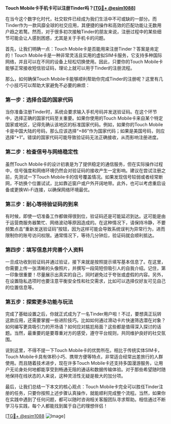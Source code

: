 **Touch Mobile卡手机卡可以注册Tinder吗？[[TG💪+ @esim1088](https://t.me/s/esim1088)]**

在当今这个数字化时代，社交软件已经成为我们生活中不可或缺的一部分。而Tinder作为一款风靡全球的社交应用，其便捷的操作和高效的匹配功能让无数用户趋之若鹜。然而，对于很多初次接触Tinder的朋友来说，注册过程中的某些细节可能会让人感到困惑，尤其是关于手机卡的问题。

首先，让我们明确一点：Touch Mobile卡是否能用来注册Tinder？答案是肯定的！Touch Mobile卡是一种非常灵活且实用的虚拟SIM卡服务，它支持多种国际网络，并且可以在不同的设备上轻松切换使用。因此，只要你的Touch Mobile卡能够正常接收短信验证码，理论上就可以用于Tinder的注册流程。

那么，如何确保Touch Mobile卡能够顺利帮助你完成Tinder的注册呢？这里有几个小技巧可以帮助大家避免不必要的麻烦：

### **第一步：选择合适的国家代码**
当你准备注册Tinder时，系统会要求输入手机号码并发送验证码。在这个环节中，选择正确的国家代码至关重要。如果你使用的Touch Mobile卡来自某个特定国家或地区，记得先确认该地区的标准国家代码。例如，如果你的Touch Mobile卡是中国大陆的号码，那么应该选择“+86”作为国家代码；如果是美国号码，则应选择“+1”。错误的国家代码可能导致验证码无法正确接收，从而影响注册进度。

### **第二步：检查信号与网络稳定性**
虽然Touch Mobile卡的设计初衷是为了提供稳定的通信服务，但在实际操作过程中，信号强度和网络环境仍然会对验证码的接收产生一定影响。建议在尝试注册之前，先测试一下Touch Mobile卡的信号覆盖情况。如果发现信号较弱或者经常断网，不妨换个位置试试，比如靠近窗户或户外开阔地带。此外，也可以考虑重启设备或更换Wi-Fi连接，以确保网络环境最优。

### **第三步：耐心等待验证码的到来**
有时候，即使一切准备工作都做得很到位，验证码还是可能延迟到达。这可能是由于运营商服务器繁忙、网络波动等原因造成的。在这种情况下，请保持冷静，不要频繁点击“重新发送验证码”按钮，因为这样可能会导致系统误判为异常行为，进而限制你的账号访问权限。通常情况下，等待几分钟后，验证码就会顺利抵达。

### **第四步：填写信息并完善个人资料**
一旦成功收到验证码并通过验证，接下来就是按照提示填写基本信息了。在这里，你需要上传一张清晰的头像照片，并撰写一段简短但吸引人的自我介绍。记住，第一印象很重要！尽量展示出真实的自己，同时避免过于夸张或虚假的内容。另外，在设置隐私选项时也要注意平衡安全性和社交需求，比如可以选择仅好友可见自己的位置信息等。

### **第五步：探索更多功能与玩法**
完成了基础设置之后，你就正式成为了一名Tinder用户啦！不过，要想真正玩转这款应用，还需要掌握一些进阶技巧。比如如何通过滑动卡片快速筛选潜在对象？如何编写更具吸引力的开场语？如何应对尴尬局面？这些都是值得深入探讨的话题。当然，最重要的是要尊重对方的感受，遵守平台规则，共同维护良好的社交氛围。

说到这里，不得不提一下Touch Mobile卡的优势所在。相比于传统实体SIM卡，Touch Mobile卡具有体积小巧、携带方便等特点，非常适合经常出差旅行的人群使用。而且随着技术进步，现在许多Touch Mobile卡还支持多国漫游服务，让用户无论身处何地都能享受到畅通无阻的通话和数据传输体验。对于那些希望随时随地保持在线状态的人来说，这种灵活性无疑是极大的加分项。

最后，让我们总结一下本文的核心观点：Touch Mobile卡完全可以胜任Tinder注册的任务，只要你按照上述步骤认真操作，就能顺利完成整个流程。当然，如果你在实践中遇到了任何问题，都可以随时咨询相关客服团队寻求帮助。相信通过不断学习与实践，每个人都能找到属于自己的理想伴侣！

[[TG💪+ @esim1088](https://t.me/s/esim1088) ![Image](https://i.postimg.cc/4NQfJmqS/Snipaste-2025-05-13-00-14-12.png)]
